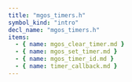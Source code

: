 ```yaml
---
title: "mgos_timers.h"
symbol_kind: "intro"
decl_name: "mgos_timers.h"
items:
  - { name: mgos_clear_timer.md }
  - { name: mgos_set_timer.md }
  - { name: mgos_timer_id.md }
  - { name: timer_callback.md }
---
```



